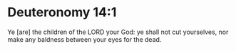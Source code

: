 # Deuteronomy 14:1

Ye [are] the children of the LORD your God: ye shall not cut yourselves, nor make any baldness between your eyes for the dead.